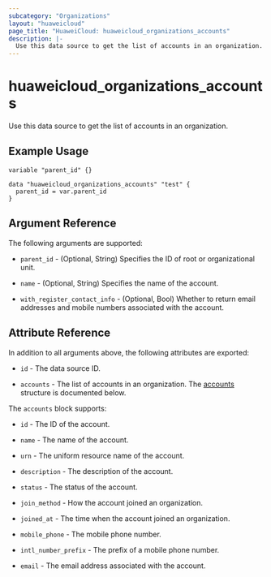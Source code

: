 ```yaml
---
subcategory: "Organizations"
layout: "huaweicloud"
page_title: "HuaweiCloud: huaweicloud_organizations_accounts"
description: |-
  Use this data source to get the list of accounts in an organization.
---
```


# huaweicloud_organizations_accounts

Use this data source to get the list of accounts in an organization.

## Example Usage

```hcl
variable "parent_id" {}

data "huaweicloud_organizations_accounts" "test" {
  parent_id = var.parent_id
}
```

## Argument Reference

The following arguments are supported:

* `parent_id` - (Optional, String) Specifies the ID of root or organizational unit.

* `name` - (Optional, String) Specifies the name of the account.

* `with_register_contact_info` - (Optional, Bool) Whether to return email addresses and mobile
  numbers associated with the account.

## Attribute Reference

In addition to all arguments above, the following attributes are exported:

* `id` - The data source ID.

* `accounts` - The list of accounts in an organization.
  The [accounts](#Organizations_Accounts) structure is documented below.

<a name="Organizations_Accounts"></a>
The `accounts` block supports:

* `id` - The ID of the account.

* `name` - The name of the account.

* `urn` - The uniform resource name of the account.

* `description` - The description of the account.

* `status` - The status of the account.

* `join_method` - How the account joined an organization.

* `joined_at` - The time when the account joined an organization.

* `mobile_phone` - The mobile phone number.

* `intl_number_prefix` - The prefix of a mobile phone number.

* `email` - The email address associated with the account.
